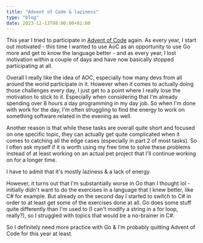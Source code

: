 ```yaml
---
title: "Advent of Code & laziness"
type: "blog"
date: 2023-12-13T08:00:00+01:00
---
```


This year I tried to participate in [Advent of Code](https://adventofcode.com/) again. As every year, I start out motivated - this time I wanted to use AoC as an opportunity 
to use Go more and get to know the language better - and as every year, I lost motivation within a couple of days and have now basically stopped participating at all.

Overall I really like the idea of AOC, especially how many devs from all around the world participate in it. However when it comes to actually doing those challenges every 
day, I just get to a point where I really lose the motivation to stick to it. Especially when considering that I'm already spending over 8 hours a day programming in my 
day job. So when I'm done with work for the day, I'm often struggling to find the energy to work on something software related in the evening as well.

Another reason is that while these tasks are overall quite short and focused on one specific topic, they can actually get quite complicated when it comes to catching all 
the edge cases (especially in part 2 of most tasks). So I often ask myself if it is worth using my free time to solve these problems instead of at least working on an 
actual pet project that I'll continue working on for a longer time.

I have to admit that it's mostly laziness & a lack of energy. 

However, it turns out that I'm substantially worse in Go than I thought lol - initially didn't want to do the exercises in a language that I knew better, like C# for example. But 
already on the second day I started to switch to C# in order to at least get some of the exercises done at all. Go does some stuff quite differently than I'm used to (I can't 
modify a string in a for loop, really?), so I struggled with topics that would be a no-brainer in C#.

So I definitely need more practice with Go & I'm probably quitting Advent of Code for this year at least.
